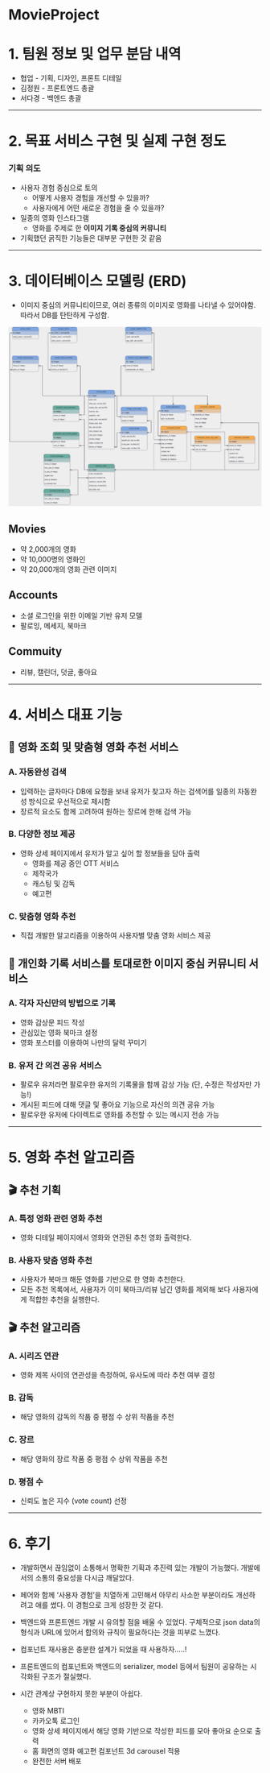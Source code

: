 # MovieProject

# 1. 팀원 정보 및 업무 분담 내역

- 협업 - 기획, 디자인, 프론트 디테일
- 김정원 - 프론트엔드 총괄
- 서다경 - 백엔드 총괄

---

# 2. 목표 서비스 구현 및 실제 구현 정도

### 기획 의도

- 사용자 경험 중심으로 토의
    - 어떻게 사용자 경험을 개선할 수 있을까?
    - 사용자에게 어떤 새로운 경험을 줄 수 있을까?
- 일종의 영화 인스타그램
    - 영화를 주제로 한 **이미지 기록 중심의 커뮤니티**
- 기획했던 굵직한 기능들은 대부분 구현한 것 같음

---

# 3. 데이터베이스 모델링 (ERD)

- 이미지 중심의 커뮤니티이므로, 여러 종류의 이미지로 영화를 나타낼 수 있어야함. 따라서 DB를 탄탄하게 구성함.

![TikiTaka-ERD.drawio.png](./images/DB.png)

## Movies

- 약 2,000개의 영화
- 약 10,000명의 영화인
- 약 20,000개의 영화 관련 이미지

## Accounts

- 소셜 로그인을 위한 이메일 기반 유저 모델
- 팔로잉, 메세지, 북마크

## Commuity

- 리뷰, 캘린더, 덧글, 좋아요

---

# 4. 서비스 대표 기능

## 📑 영화 조회 및 맞춤형 영화 추천 서비스

### A. 자동완성 검색

- 입력하는 글자마다 DB에 요청을 보내 유저가 찾고자 하는 검색어를 일종의 자동완성 방식으로 우선적으로 제시함
- 장르적 요소도 함께 고려하여 원하는 장르에 한해 검색 가능

### B. 다양한 정보 제공

- 영화 상세 페이지에서 유저가 알고 싶어 할 정보들을 담아 출력
    - 영화를 제공 중인 OTT 서비스
    - 제작국가
    - 캐스팅 및 감독
    - 예고편

### C. 맞춤형 영화 추천

- 직접 개발한 알고리즘을 이용하여 사용자별 맞춤 영화 서비스 제공

## 📑 개인화 기록 서비스를 토대로한 이미지 중심 커뮤니티 서비스

### A. 각자 자신만의 방법으로 기록

- 영화 감상문 피드 작성
- 관심있는 영화 북마크 설정
- 영화 포스터를 이용하여 나만의 달력 꾸미기

### B. 유저 간 의견 공유 서비스

- 팔로우 유저라면 팔로우한 유저의 기록물을 함께 감상 가능 (단, 수정은 작성자만 가능!)
- 게시된 피드에 대해 댓글 및 좋아요 기능으로 자신의 의견 공유 가능
- 팔로우한 유저에 다이렉트로 영화를 추천할 수 있는 메시지 전송 가능

---

# 5. 영화 추천 알고리즘

## 🎬 추천 기획

### A. 특정 영화 관련 영화 추천

- 영화 디테일 페이지에서 영화와 연관된 추천 영화 출력한다.

### B. 사용자 맞춤 영화 추천

- 사용자가 북마크 해둔 영화를 기반으로 한 영화 추천한다.
- 모든 추천 목록에서, 사용자가 이미 북마크/리뷰 남긴 영화를 제외해 보다 사용자에게 적합한 추천을 실행한다.

## 🎬 추천 알고리즘

### A. 시리즈 연관

- 영화 제목 사이의 연관성을 측정하여, 유사도에 따라 추천 여부 결정

### B. 감독

- 해당 영화의 감독의 작품 중 평점 수 상위 작품을 추천

### C. 장르

- 해당 영화의 장르 작품 중 평점 수 상위 작품을 추천

### D. 평점 수

- 신뢰도 높은 지수 (vote count) 선정

---

# 6. 후기

- 개발하면서 끊임없이 소통해서 명확한 기획과 추진력 있는 개발이 가능했다. 개발에서의 소통의 중요성을 다시금 깨달았다.
- 페어와 함께 ‘사용자 경험’을 치열하게 고민해서 아무리 사소한 부분이라도 개선하려고 애를 썼다. 이 경험으로 크게 성장한 것 같다.
- 백엔드와 프론트엔드 개발 시 유의할 점을 배울 수 있었다. 구체적으로 json data의 형식과 URL에 있어서 합의와 규칙이 필요하다는 것을 피부로 느꼈다.

- 컴포넌트 재사용은 충분한 설계가 되었을 때 사용하자…..!
- 프론트엔드의 컴포넌트와 백엔드의 serializer, model 등에서 팀원이 공유하는 시각화된 구조가 절실했다.
- 시간 관계상 구현하지 못한 부분이 아쉽다.
    - 영화 MBTI
    - 카카오톡 로그인
    - 영화 상세 페이지에서 해당 영화 기반으로 작성한 피드를 모아 좋아요 순으로 출력
    - 홈 화면의 영화 예고편 컴포넌트 3d carousel 적용
    - 완전한 서버 배포
